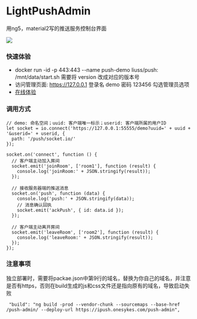 # LightPushAdmin

用ng5，material2写的推送服务控制台界面

<img src="https://raw.githubusercontent.com/liutian/light-push-admin/master/doc/manual-1.gif" />

### 快速体验
- docker run -id -p 443:443 --name push-demo liuss/push:<version> /mnt/data/start.sh 需要将 version 改成对应的版本号
- 访问管理页面: https://127.0.0.1 登录名 demo 密码 123456 勾选管理员选项
- [在线体验](https://39.104.57.212:55555/)

### 调用方式
```
// demo: 命名空间；uuid: 客户端唯一标示；userid: 客户端所属的用户ID
let socket = io.connect('https://127.0.0.1:55555/demo?uuid=' + uuid + '&userid=' + userid, {
  path: '/push/socket.io/'
});

socket.on('connect', function () {
  // 客户端主动加入房间
  socket.emit('joinRoom', ['room1'], function (result) {
    console.log('joinRoom:' + JSON.stringify(result));
  });
  
  // 接收服务器端的推送消息
  socket.on('push', function (data) {
    console.log('push:' + JSON.stringify(data));
    // 消息确认回执
    socket.emit('ackPush', { id: data.id });
  });
  
  // 客户端主动离开房间
  socket.emit('leaveRoom', ['room2'], function (result) {
    console.log('leaveRoom:' + JSON.stringify(result));
  });
});
```

### 注意事项
独立部署时，需要将packae.json中第9行的域名，替换为你自己的域名，并注意是否有https，否则在build生成的js和css文件还是指向原有的域名，导致启动失败
```
 "build": "ng build -prod --vendor-chunk --sourcemaps --base-href /push-admin/ --deploy-url https://ipush.onesykes.com/push-admin",
```